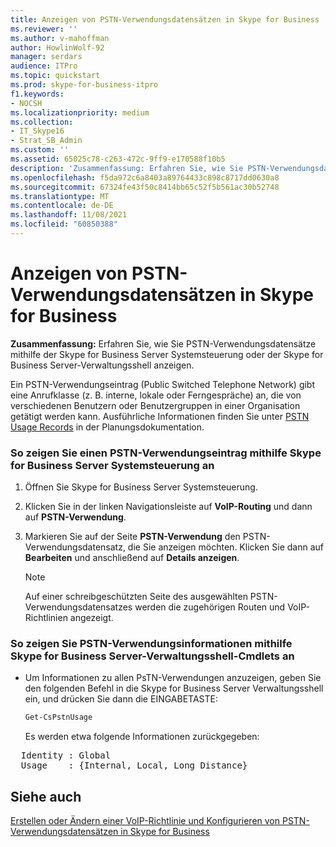 ```yaml
---
title: Anzeigen von PSTN-Verwendungsdatensätzen in Skype for Business
ms.reviewer: ''
ms.author: v-mahoffman
author: HowlinWolf-92
manager: serdars
audience: ITPro
ms.topic: quickstart
ms.prod: skype-for-business-itpro
f1.keywords:
- NOCSH
ms.localizationpriority: medium
ms.collection:
- IT_Skype16
- Strat_SB_Admin
ms.custom: ''
ms.assetid: 65025c78-c263-472c-9ff9-e170588f10b5
description: 'Zusammenfassung: Erfahren Sie, wie Sie PSTN-Verwendungsdatensätze mithilfe der Skype for Business Server Systemsteuerung oder der Skype for Business Server-Verwaltungsshell anzeigen.'
ms.openlocfilehash: f5da972c6a8403a89764433c898c8717dd0630a8
ms.sourcegitcommit: 67324fe43f50c8414bb65c52f5b561ac30b52748
ms.translationtype: MT
ms.contentlocale: de-DE
ms.lasthandoff: 11/08/2021
ms.locfileid: "60850388"
---
```

# <a name="view-pstn-usage-records-in-skype-for-business"></a>Anzeigen von PSTN-Verwendungsdatensätzen in Skype for Business

**Zusammenfassung:** Erfahren Sie, wie Sie PSTN-Verwendungsdatensätze mithilfe der Skype for Business Server Systemsteuerung oder der Skype for Business Server-Verwaltungsshell anzeigen.

Ein PSTN-Verwendungseintrag (Public Switched Telephone Network) gibt eine Anrufklasse (z. B. interne, lokale oder Ferngespräche) an, die von verschiedenen Benutzern oder Benutzergruppen in einer Organisation getätigt werden kann. Ausführliche Informationen finden Sie unter [PSTN Usage Records](/previous-versions/office/lync-server-2013/lync-server-2013-pstn-usage-records) in der Planungsdokumentation.

### <a name="to-view-a-pstn-usage-record-by-using-skype-for-business-server-control-panel"></a>So zeigen Sie einen PSTN-Verwendungseintrag mithilfe Skype for Business Server Systemsteuerung an

1. Öffnen Sie Skype for Business Server Systemsteuerung.

2. Klicken Sie in der linken Navigationsleiste auf **VoIP-Routing** und dann auf **PSTN-Verwendung**.

3. Markieren Sie auf der Seite **PSTN-Verwendung** den PSTN-Verwendungsdatensatz, die Sie anzeigen möchten. Klicken Sie dann auf **Bearbeiten** und anschließend auf **Details anzeigen**.

    > [!NOTE]
    > Auf einer schreibgeschützten Seite des ausgewählten PSTN-Verwendungsdatensatzes werden die zugehörigen Routen und VoIP-Richtlinien angezeigt.

### <a name="to-view-pstn-usage-information-by-using-skype-for-business-server-management-shell-cmdlets"></a>So zeigen Sie PSTN-Verwendungsinformationen mithilfe Skype for Business Server-Verwaltungsshell-Cmdlets an

- Um Informationen zu allen PsTN-Verwendungen anzuzeigen, geben Sie den folgenden Befehl in die Skype for Business Server Verwaltungsshell ein, und drücken Sie dann die EINGABETASTE:

  ```powershell
  Get-CsPstnUsage
  ```

    Es werden etwa folgende Informationen zurückgegeben:

<pre>
  Identity : Global
  Usage    : {Internal, Local, Long Distance}
</pre>

## <a name="see-also"></a>Siehe auch

[Erstellen oder Ändern einer VoIP-Richtlinie und Konfigurieren von PSTN-Verwendungsdatensätzen in Skype for Business](voice-policy-and-pstn-usage-records.md)